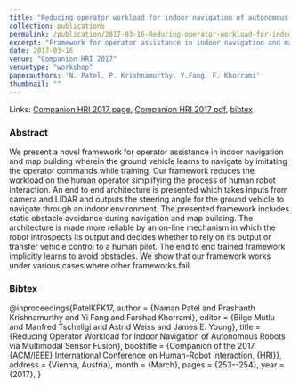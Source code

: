 ```yaml
---
title: "Reducing operator workload for indoor navigation of autonomous robots via multimodal sensor fusion"
collection: publications
permalink: /publication/2017-03-16-Reducing-operator-workload-for-indoor-navigation-of-autonomous-robots-via-multimodal-sensor-fusion
excerpt: "Framework for operator assistance in indoor navigation and map building wherein the ground vehicle learns to navigate by imitating the operator commands while training."
date: 2017-03-16
venue: "Companion HRI 2017"
venuetype: "workshop"
paperauthors: 'N. Patel, P. Krishnamurthy, Y.Fang, F. Khorrami'
thumbnail: ""
---
```


Links: [Companion HRI 2017 page](https://dl.acm.org/doi/10.1145/3029798.3038368), [Companion HRI 2017 pdf](https://dl.acm.org/doi/pdf/10.1145/3029798.3038368), [bibtex](#bibtex)

### Abstract

We present a novel framework for operator assistance in indoor navigation and map building wherein the ground vehicle learns to navigate by imitating the operator commands while training. Our framework reduces the workload on the human operator simplifying the process of human robot interaction. An end to end architecture is presented which takes inputs from camera and LIDAR and outputs the steering angle for the ground vehicle to navigate through an indoor environment. The presented framework includes static obstacle avoidance during navigation and map building. The architecture is made more reliable by an on-line mechanism in which the robot introspects its output and decides whether to rely on its output or transfer vehicle control to a human pilot. The end to end trained framework implicitly learns to avoid obstacles. We show that our framework works under various cases where other frameworks fail.

### Bibtex
  @inproceedings{PatelKFK17,
  author    = {Naman Patel and
               Prashanth Krishnamurthy and
                Yi Fang and
                Farshad Khorrami},
  editor    = {Bilge Mutlu and
               Manfred Tscheligi and
               Astrid Weiss and
               James E. Young},
  title     = {Reducing Operator Workload for Indoor Navigation of Autonomous Robots via Multimodal Sensor Fusion},
  booktitle = {Companion of the 2017 {ACM/IEEE} International Conference on Human-Robot Interaction, {HRI}},
  address   = {Vienna, Austria},
  month     = {March},
  pages     = {253--254},
  year      = {2017},
  }
